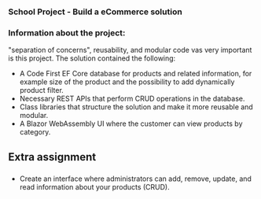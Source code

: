 ### School Project - Build a eCommerce solution

### Information about the project: 
"separation of concerns", reusability, and modular code vas very important is this project.
The solution contained the following:
- A Code First EF Core database for products and related information,
for example size of the product and the possibility to add dynamically
product filter.
- Necessary REST APIs that perform CRUD operations in the database.
- Class libraries that structure the solution and make it more
reusable and modular.
- A Blazor WebAssembly UI where the customer can view products by category.

## Extra assignment
###
- Create an interface where administrators can add, remove, update, and read
information about your products (CRUD).
